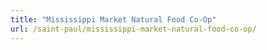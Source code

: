 ```yaml
---
title: "Mississippi Market Natural Food Co-Op"
url: /saint-paul/mississippi-market-natural-food-co-op/
---
```

